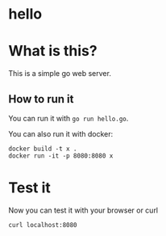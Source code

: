 # hello

# What is this?
This is a simple go web server.


## How to run it
You can run it with `go run hello.go`.

You can also run it with docker:
```
docker build -t x .
docker run -it -p 8080:8080 x
```
# Test it
Now you can test it with your browser or curl
```
curl localhost:8080
```